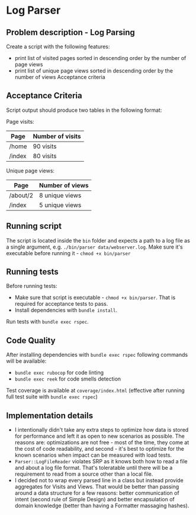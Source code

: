 # Log Parser

## Problem description - Log Parsing

Create a script with the following features:

- print list of visited pages sorted in descending order by the number of page views
- print list of unique page views sorted in descending order by the number of views
Acceptance criteria

## Acceptance Criteria

Script output should produce two tables in the following format:

Page visits:

Page | Number of visits
--- | ---
/home | 90 visits
/index | 80 visits

Unique page views:

Page | Number of views
--- | ---
/about/2 | 8 unique views
/index | 5 unique views

## Running script

The script is located inside the `bin` folder and expects a path to a log file as a single argument, e.g. `./bin/parser data/webserver.log`.
Make sure it's executable before running it - `chmod +x bin/parser`

## Running tests

Before running tests:

- Make sure that script is executable - `chmod +x bin/parser`. That is required for acceptance tests to pass.
- Install dependencies with  `bundle install`.

Run tests with `bundle exec rspec`.

## Code Quality

After installing dependencies with `bundle exec rspec` following commands will be available:
  - `bundle exec rubocop` for code linting
  - `bundle exec reek` for code smells detection

Test coverage is available at `coverage/index.html` (effective after running full test suite with `bundle exec rspec`)

## Implementation details

- I intentionally didn't take any extra steps to optimize how data is stored for performance and left it as open to new scenarios as possible. The reasons are: optimizations are not free - most of the time, they come at the cost of code readability, and second - it's best to optimize for the known scenarios when impact can be measured with load tests.
- `Parser::LogFileReader` violates SRP as it knows both how to read a file and about a log file format. That's toleratable until there will be a requirement to read from a source other than a local file.
- I decided not to wrap every parsed line in a class but instead provide aggregates for Visits and Views. That would be better than passing around a data structure for a few reasons: better communication of intent (second rule of Simple Design) and better encapsulation of domain knowledge (better than having a Formatter massaging hashes).

